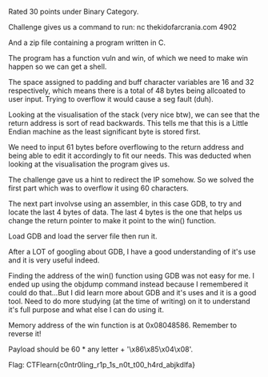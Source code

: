 Rated 30 points under Binary Category.

Challenge gives us a command to run:
nc thekidofarcrania.com 4902

And a zip file containing a program written in C.

The program has a function vuln and win, of which we need to make win happen so we can get a shell.

The space assigned to padding and buff character variables are 16 and 32 respectively, which means there is a total of 48 bytes being allcoated to user input. 
Trying to overflow it would cause a seg fault (duh).

Looking at the visualisation of the stack (very nice btw), we can see that the return address is sort of read backwards. This tells me that this is a Little Endian machine as the least significant byte is stored first. 

We need to input 61 bytes before overflowing to the return address and being able to edit it accordingly to fit our needs. This was deducted when looking at the visualisation the program gives us. 

The challenge gave us a hint to redirect the IP somehow. So we solved the first part which was to overflow it using 60 characters.

The next part involvse using an assembler, in this case GDB, to try and locate the last 4 bytes of data. The last 4 bytes is the one that helps us change the return pointer to make it point to the win() function. 

Load GDB and load the server file then run it. 

After a LOT of googling about GDB, I have a good understanding of it's use and it is very useful indeed.

Finding the address of the win() function using GDB was not easy for me. I ended up using the objdump command instead because I remembered it could do that...But I did learn more about GDB and it's uses and it is a good tool. Need to do more studying (at the time of writing) on it to understand it's full purpose and what else I can do using it.

Memory address of the win function is at 0x08048586. Remember to reverse it!

Payload should be 60 * any letter + '\x86\x85\x04\x08'.

Flag: CTFlearn{c0ntr0ling_r1p_1s_n0t_t00_h4rd_abjkdlfa}

